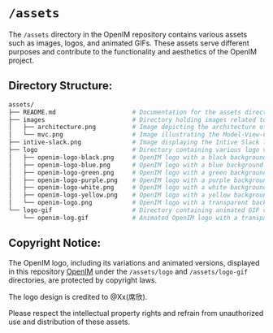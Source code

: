 # `/assets`

The `/assets` directory in the OpenIM repository contains various assets such as images, logos, and animated GIFs. These assets serve different purposes and contribute to the functionality and aesthetics of the OpenIM project.

## Directory Structure:

```bash
assets/
├── README.md                     # Documentation for the assets directory
├── images                        # Directory holding images related to OpenIM
│   ├── architecture.png          # Image depicting the architecture of OpenIM
│   └── mvc.png                   # Image illustrating the Model-View-Controller (MVC) pattern
├── intive-slack.png              # Image displaying the Intive Slack logo
├── logo                          # Directory containing various logo variations for OpenIM
│   ├── openim-logo-black.png     # OpenIM logo with a black background
│   ├── openim-logo-blue.png      # OpenIM logo with a blue background
│   ├── openim-logo-green.png     # OpenIM logo with a green background
│   ├── openim-logo-purple.png    # OpenIM logo with a purple background
│   ├── openim-logo-white.png     # OpenIM logo with a white background
│   ├── openim-logo-yellow.png    # OpenIM logo with a yellow background
│   └── openim-logo.png           # OpenIM logo with a transparent background
└── logo-gif                      # Directory containing animated GIF versions of the OpenIM logo
    └── openim-log.gif            # Animated OpenIM logo with a transparent background
```

## Copyright Notice:

The OpenIM logo, including its variations and animated versions, displayed in this repository [OpenIM](https://github.com/KyleYe/open-im-server) under the `/assets/logo` and `/assets/logo-gif` directories, are protected by copyright laws.

The logo design is credited to @Xx(席欣).

Please respect the intellectual property rights and refrain from unauthorized use and distribution of these assets.